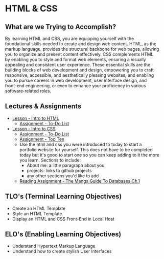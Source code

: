 # HTML & CSS

## What are we Trying to Accomplish?

By learning HTML and CSS, you are equipping yourself with the foundational skills needed to create and design web content. HTML, as the markup language, provides the structural backbone for web pages, allowing you to organize and present content effectively. CSS complements HTML by enabling you to style and format web elements, ensuring a visually appealing and consistent user experience. These essential skills are the building blocks of web development and design, empowering you to craft responsive, accessible, and aesthetically pleasing websites, and enabling you to pursue careers in web development, user interface design, and front-end engineering, or even to enhance your proficiency in various software-related roles.

## Lectures & Assignments

- [Lesson - Intro to HTML](./1-intro-to-html.md)
  - [Assignment - To-Do List](https://github.com/Code-Platoon-Assignments/html-css-to-do-list-I.git)
- [Lesson - Intro to CSS](./2-intro-to-css.md)
  - [Assignment - To-Do List](https://github.com/Code-Platoon-Assignments/html-css-to-do-list-II.git)
  - [Assignment - Top Ten](https://classroom.github.com/a/3buomjOe)
  - Use the html and css you were introduced to today to start a portfolio website for yourself. This does not have to be completed today but it's good to start one so you can keep adding to it the more you learn.
  Sections to include:
    - About me: a little paragraph about you
    - projects: links to github projects
    - any other sections you'd like to add
  - [Reading Assignment - The Manga Guide To Databases Ch.1](https://drive.google.com/file/d/1734zrxCLK61P7tC6nhUX9LTpikivaxip/view?usp=drive_link)

## TLO's (Terminal Learning Objectives)

- Create an HTML Template
- Style an HTML Template
- Display an HTML and CSS Front-End in Local Host

## ELO's (Enabling Learning Objectives)

- Understand Hypertext Markup Language
- Understand how to create stylish User Interfaces

